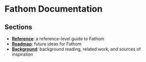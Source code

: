 # Fathom Documentation

## Sections

- **[Reference](./reference.md)**: a reference-level guide to Fathom
- **[Roadmap](./roadmap.md)**: future ideas for Fathom
- **[Background](./background.md)**: background reading, related work, and sources of inspiration
